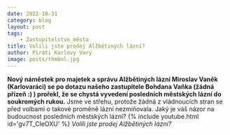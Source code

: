 ```yaml
---
date: 2022-10-31
category: blog
layout: post
tags:
    - Zastupitelstvo_města
title: Volili jste prodej Alžbětiných lázní?
author: Piráti Karlovy Vary
image: posts/thmbnl.jpg
---
```

**Nový náměstek pro majetek a správu Alžbětiných lázní Miroslav Vaněk (Karlovaráci) se po dotazu našeho zastupitele Bohdana Vaňka (žádná přízeň :) ) prořekl, že se chystá vyvedení posledních městských lázní do soukromých rukou.**
Jsme ve střehu, protože žádná z vládnoucích stran se před volbami o takové proměně lázní nezmiňovala.
Jaký je váš názor na budoucnost posledních městských lázní?
{% include youtube.html id='gv7T_CleOXU' %} *Volili jste prodej Alžbětiných lázní?*
